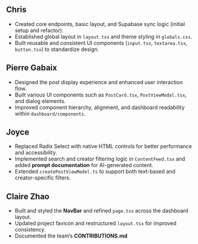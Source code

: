 ## **Chris**
- Created core endpoints, basic layout, and Supabase sync logic (initial setup and refactor).  
- Established global layout in `layout.tsx` and theme styling in `globals.css`.  
- Built reusable and consistent UI components (`input.tsx`, `textarea.tsx`, `button.tsx`) to standardize design.  

## **Pierre Gabaix**
- Designed the post display experience and enhanced user interaction flow.  
- Built various UI components such as `PostCard.tsx`, `PostViewModal.tsx`, and dialog elements.  
- Improved component hierarchy, alignment, and dashboard readability within `dashboard/components`.  

## **Joyce**
- Replaced Radix Select with native HTML controls for better performance and accessibility.  
- Implemented search and creator filtering logic in `ContentFeed.tsx` and added **prompt documentation** for AI-generated content.  
- Extended `createPostViewModel.ts` to support both text-based and creator-specific filters.  


## **Claire Zhao**
- Built and styled the **NavBar** and refined `page.tsx` across the dashboard layout.  
- Updated project favicon and restructured `layout.tsx` for improved consistency.  
- Documented the team’s **CONTRIBUTIONS.md**  
